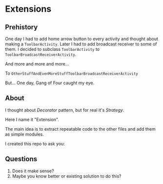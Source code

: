 # Extensions

## Prehistory
One day I had to add home arrow button to every activity and thought about making a `ToolbarActivity`. Later I had to add broadcast receiver to some of them. I decided to subclass `ToolbarActivity` to `ToolbarBroadcastReceiverActivity`.  

And more and more and more...

To `OtherStuffAndEvenMoreStuffToolbarBroadcastReceiverActivity`

But...
One day, Gang of Four caught my eye.

## About

I thought about *Decorator* pattern, but for real it's *Strategy*.

Here I name it "Extension".

The main idea is to extract repeatable code to the other files and add them as simple modules.

I created this repo to ask you:

## Questions

1) Does it make sense?  
2) Maybe you know better or existing solution to do this?
